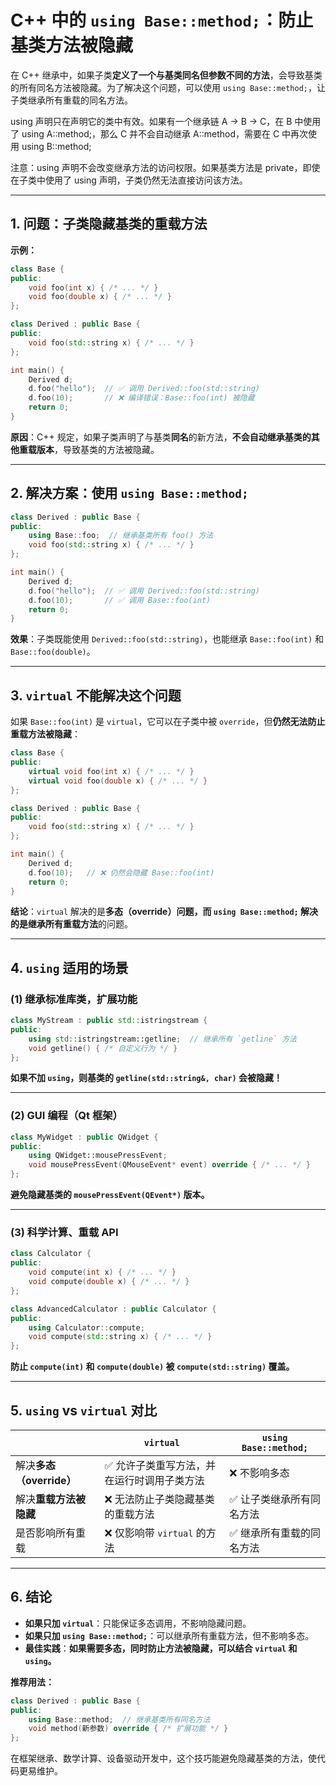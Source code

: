 # C++ 中的 `using Base::method;`：防止基类方法被隐藏

在 C++ 继承中，如果子类**定义了一个与基类同名但参数不同的方法**，会导致基类的所有同名方法被隐藏。为了解决这个问题，可以使用 `using Base::method;`，让子类继承所有重载的同名方法。  

using 声明只在声明它的类中有效。如果有一个继承链 A -> B -> C，在 B 中使用了 using A::method;，那么 C 并不会自动继承 A::method，需要在 C 中再次使用 using B::method;

注意：using 声明不会改变继承方法的访问权限。如果基类方法是 private，即使在子类中使用了 using 声明，子类仍然无法直接访问该方法。

---

## **1. 问题：子类隐藏基类的重载方法**  

**示例：**

```cpp
class Base {
public:
    void foo(int x) { /* ... */ }
    void foo(double x) { /* ... */ }
};

class Derived : public Base {
public:
    void foo(std::string x) { /* ... */ }
};

int main() {
    Derived d;
    d.foo("hello");  // ✅ 调用 Derived::foo(std::string)
    d.foo(10);       // ❌ 编译错误：Base::foo(int) 被隐藏
    return 0;
}
```

**原因**：C++ 规定，如果子类声明了与基类**同名**的新方法，**不会自动继承基类的其他重载版本**，导致基类的方法被隐藏。

---

## **2. 解决方案：使用 `using Base::method;`**

```cpp
class Derived : public Base {
public:
    using Base::foo;  // 继承基类所有 foo() 方法
    void foo(std::string x) { /* ... */ }
};

int main() {
    Derived d;
    d.foo("hello");  // ✅ 调用 Derived::foo(std::string)
    d.foo(10);       // ✅ 调用 Base::foo(int)
    return 0;
}
```

**效果**：子类既能使用 `Derived::foo(std::string)`，也能继承 `Base::foo(int)` 和 `Base::foo(double)`。

---

## **3. `virtual` 不能解决这个问题**

如果 `Base::foo(int)` 是 `virtual`，它可以在子类中被 `override`，但**仍然无法防止重载方法被隐藏**：

```cpp
class Base {
public:
    virtual void foo(int x) { /* ... */ }
    virtual void foo(double x) { /* ... */ }
};

class Derived : public Base {
public:
    void foo(std::string x) { /* ... */ }
};

int main() {
    Derived d;
    d.foo(10);   // ❌ 仍然会隐藏 Base::foo(int)
    return 0;
}
```

**结论**：`virtual` 解决的是**多态（override）**问题，而 `using Base::method;` 解决的是**继承所有重载方法**的问题。

---

## **4. `using` 适用的场景**

### **(1) 继承标准库类，扩展功能**

```cpp
class MyStream : public std::istringstream {
public:
    using std::istringstream::getline;  // 继承所有 `getline` 方法
    void getline() { /* 自定义行为 */ }
};
```

**如果不加 `using`，则基类的 `getline(std::string&, char)` 会被隐藏！**

---

### **(2) GUI 编程（Qt 框架）**

```cpp
class MyWidget : public QWidget {
public:
    using QWidget::mousePressEvent;
    void mousePressEvent(QMouseEvent* event) override { /* ... */ }
};
```

**避免隐藏基类的 `mousePressEvent(QEvent*)` 版本。**

---

### **(3) 科学计算、重载 API**

```cpp
class Calculator {
public:
    void compute(int x) { /* ... */ }
    void compute(double x) { /* ... */ }
};

class AdvancedCalculator : public Calculator {
public:
    using Calculator::compute;
    void compute(std::string x) { /* ... */ }
};
```

**防止 `compute(int)` 和 `compute(double)` 被 `compute(std::string)` 覆盖。**

---

## **5. `using` vs `virtual` 对比**

|  | `virtual` | `using Base::method;` |
|---|---|---|
| 解决**多态（override）** | ✅ 允许子类重写方法，并在运行时调用子类方法 | ❌ 不影响多态 |
| 解决**重载方法被隐藏** | ❌ 无法防止子类隐藏基类的重载方法 | ✅ 让子类继承所有同名方法 |
| 是否影响所有重载 | ❌ 仅影响带 `virtual` 的方法 | ✅ 继承所有重载的同名方法 |

---

## **6. 结论**

- **如果只加 `virtual`**：只能保证多态调用，不影响隐藏问题。
- **如果只加 `using Base::method;`**：可以继承所有重载方法，但不影响多态。
- **最佳实践**：**如果需要多态，同时防止方法被隐藏，可以结合 `virtual` 和 `using`。**

**推荐用法：**

```cpp
class Derived : public Base {
public:
    using Base::method;  // 继承基类所有同名方法
    void method(新参数) override { /* 扩展功能 */ }
};
```

在框架继承、数学计算、设备驱动开发中，这个技巧能避免隐藏基类的方法，使代码更易维护。

